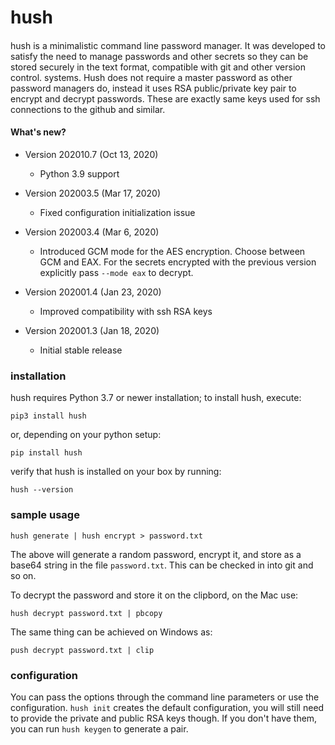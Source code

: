 # hush

####

hush is a minimalistic command line password manager.
It was developed to satisfy the need to manage passwords and other secrets so they can be stored securely in the text format, compatible with git and other version control. systems.
Hush does not require a master password as other password managers do, instead it uses RSA public/private key pair to encrypt and decrypt passwords. These are exactly same keys used for ssh connections to the github and similar.

#### What's new?

- Version 202010.7 (Oct 13, 2020)

  - Python 3.9 support
  
- Version 202003.5 (Mar 17, 2020)

  - Fixed configuration initialization issue

- Version 202003.4 (Mar 6, 2020)

  - Introduced GCM mode for the AES encryption. Choose between GCM and EAX. For the secrets encrypted with the previous version explicitly pass `--mode eax` to decrypt.

- Version 202001.4 (Jan 23, 2020)

  - Improved compatibility with ssh RSA keys

- Version 202001.3 (Jan 18, 2020)

  - Initial stable release

### installation

hush requires Python 3.7 or newer installation; to install hush, execute:

```
pip3 install hush
```

or, depending on your python setup:

```
pip install hush
```

verify that hush is installed on your box by running:

```
hush --version
```

### sample usage

```
hush generate | hush encrypt > password.txt
```

The above will generate a random password, encrypt it, and store as a base64 string in the file `password.txt`. This can be checked in into git and so on.

To decrypt the password and store it on the clipbord, on the Mac use:

```
hush decrypt password.txt | pbcopy
```

The same thing can be achieved on Windows as:

```
push decrypt password.txt | clip
```

### configuration

You can pass the options through the command line parameters or use the configuration. `hush init` creates the default configuration, you will still need to provide the private and public RSA keys though. If you don't have them, you can run `hush keygen` to generate a pair.
